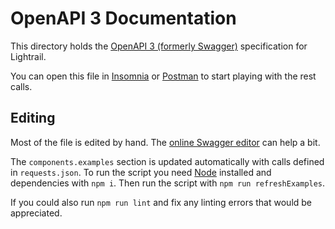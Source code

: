 # OpenAPI 3 Documentation

This directory holds the [OpenAPI 3 (formerly Swagger)](https://swagger.io/) specification for Lightrail.

You can open this file in [Insomnia](https://insomnia.rest/) or [Postman](https://learning.postman.com/docs/integrations/available-integrations/working-with-openAPI/) to start playing with the rest calls.

## Editing

Most of the file is edited by hand.  The [online Swagger editor](https://editor.swagger.io/) can help a bit.

The `components.examples` section is updated automatically with calls defined in `requests.json`.  To run the script you need [Node](https://nodejs.org/en/) installed and dependencies with `npm i`.  Then run the script with `npm run refreshExamples`.

If you could also run `npm run lint` and fix any linting errors that would be appreciated.
